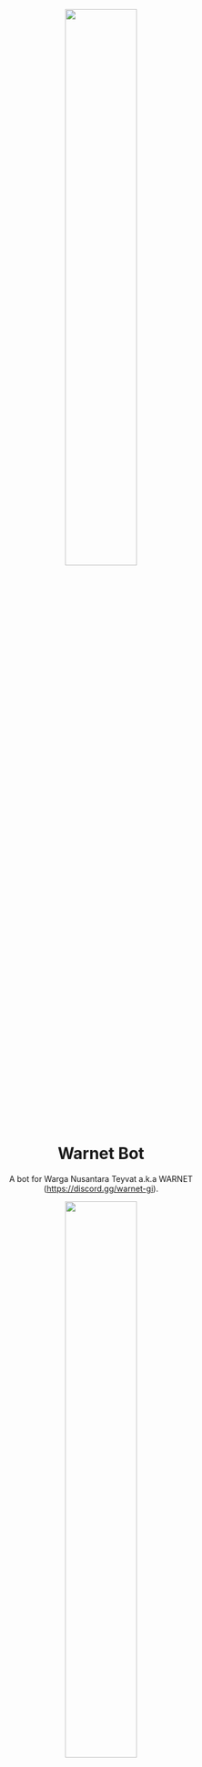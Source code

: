 <p align="center">
    <img src="https://user-images.githubusercontent.com/20255031/214029670-2d0495f5-4a00-40aa-8452-57324644486e.png" width="50%" style="text-align:center"/>
</p>

<h1 align="center">Warnet Bot</h1>
<p align="center">
    A bot for Warga Nusantara Teyvat a.k.a WARNET (<a href="https://discord.gg/warnet-gi">https://discord.gg/warnet-gi</a>).
</p>

<p align="center">
    <img src="https://user-images.githubusercontent.com/20255031/214031213-a4be0c93-3e01-4d80-a9bf-5927f632bf82.png" width="50%" style="text-align:center"/>
</p>

---

## How to contribute?
1. Clone the project
2. Create a [New Application](https://discord.com/developers/applications).
3. Create a bot by going to Bot -> Add Bot -> Yes, do it!
4. Copy the bot token and paste it into the `DEVELOPMENT_BOT_TOKEN` environment variable (see the next step).
5. Create `.env` file. It should contain these variables:
    ```bash
    DEVELOPMENT_BOT_TOKEN="YOUR_BOT_TOKEN"  
    BOT_TOKEN="YOUR_BOT_TOKEN"  # Variable when debug = False

    LOCAL_DB_URI="YOUR_LOCAL_DB_URI"
    LOCAL_DB_HOST="localhost"
    LOCAL_DB_NAME="YOUR_LOCAL_DB_NAME"
    LOCAL_DB_PORT="YOUR_LOCAL_DB_PORT"
    LOCAL_DB_USERNAME="YOUR_LOCAL_DB_USERNAME"
    LOCAL_DB_PASSWORD="YOUR_LOCAL_DB_PASSWORD"

    # Use these env variables only if you want to
    # test your hosted database when debug = False
    HOSTED_DB_URI="YOUR_HOSTED_DB_URI"
    HOSTED_DB_HOST="YOUR_DB_HOST"
    HOSTED_DB_NAME="YOUR_HOSTED_DB_NAME"
    HOSTED_DB_PORT="YOUR_HOSTED_DB_PORT"
    HOSTED_DB_USERNAME="YOUR_HOSTED_DB_USERNAME"
    HOSTED_DB_PASSWORD="YOUR_HOSTED_DB_PASSWORD"
    ```
6. Create python virtual environment by using `python -m venv env`.
7. Enter the virtual environment by using command `source env/Scripts/Activate` (Linux) or `env\Scripts\Activate.bat` (Windows)
8. Make sure you have installed `poetry`. Install it using `pip install poetry` on your virtual environment.
9. Install the depedencies using `poetry install`.
10. Make sure to install postgreSQL on local machine and execute the database creation script on `bot\data\db.sql`.
11. Change the `OWNER_ID` on config file `bot\config\config.py` with your own id for testing.
12. Set `debug=True` to run the bot in debug mode on `bot\__main__.py`.
13. To start the bot, use `poetry run task start`.

## Usage Guide
To learn how to use this bot, please visit our [wiki documentation](https://github.com/Iqrar99/WarnetBot/wiki) for the commands info.